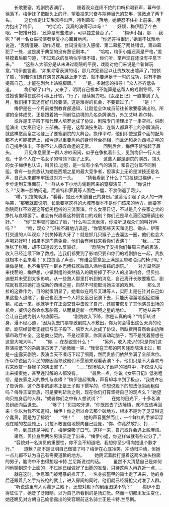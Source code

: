 　　长歌要塞，戏剧院表演厅。
　　随着观众连绵不绝的口哨和喝彩声，幕布徐徐落下。梅伊抹了把额头上的汗，望着投来兴奋与期待目光的艾琳，微微点了两下头。
　　这份肯定让艾琳欢呼出声，待到幕布一落地，她便忍不住扑上前来，用力抱出了梅伊。
　　“哈哈哈，我真的演得可以吗！”
　　好烦，梅伊翻了个白眼，一把推开她，“还算是有些进步，可以独立登台了。”
　　“梅伊小姐，那……我呢？”另一名女巫扮演者萝夏小心翼翼地问。
　　“你还差得很远，”她毫不犹豫地说道，“表情僵硬、动作迟缓、台词没有注入感情、第二幕犯了两处错误，第四幕犯了一处，这是属于典型的没有熟记剧本。”
　　“哈哈，梅伊小姐还真是严格，”盖特摸着后脑勺道，“不过观众的反响似乎很不错，你们听，掌声现在还没有平息下来。”
　　“这些人大部分是从未进过剧院的平民，戏剧对他们来说是个新鲜玩意，”梅伊直言道，“如果寻常表演的话，那几次犯错足以让贵族发出嘘声了。”她顿了顿，“倘若你们想在演员这条路上走下去，就不要满足于一时的成功，只有不断提高自己，才能在剧台上站稳脚跟。”
　　“是，多谢您的指导！”众人齐齐低头道。
　　梅伊叹了口气，又来了，明明自己根本不能算是这帮人的戏剧导师。不过她也懒得在这种小事上计较，“行了，继续努力吧。《女巫日记》一直排到了九月，我们接下去还有好几轮要演。这是难得的机会，不要错过了。”
　　“是！”
　　梅伊是在一个月前接到教育部通知，让剧组全体成员前往长歌要塞演出的。所谓的全体成员，正是跟着她一同前往边境的几名杂牌演员，外加艾琳.希尔特。
　　或许是王子殿下和代理人培罗达成了协议，剧院专门清理出了一串空档，供剧组演出《女巫日记》三部曲。于是，这帮演技生疏、连新人都算不上的杂牌演员，就这样堂而皇之地登上了要塞剧院的大舞台。换作平时，他们即使是露个面的配角都不大可能被选上，如今却以重要角色的身份登台亮相，而且还和身为西境之星的自己携手演出，不得不让人感叹命运的无常。
　　回到后台，梅伊不禁皱起了眉头。
　　只见休息室里一群人吵吵闹闹，似乎在争执着什么，见到梅伊一行人出现，十多个人在一名女子的带领下围了上来。
　　这些人都是剧院的演员，领头的女子梅伊也认识，叫贝拉.迪恩，是一位有小名气的演员，和自己分属不同剧组。曾有一些贵族认为她是西境之星的最大竞争者，但事实上无论是演技还是名声，自己从来都牢牢压过对方一头。
　　“猜我看到了什么？”贝拉绕过梅伊，一步步走到艾琳面前，“一群从乡下小地方偷跑回来的蹩脚演员。”
　　“你说什么？”艾琳一脸纳闷道，而盖特和萝夏等人面色一僵，不禁倒退了两步。
　　“噗，”贝拉掩嘴道，“看看，她还不知道自己的身份。”这番话引起了众人的一阵哄笑，“那我就直说吧，长歌要塞这样的大城市根本不是你们该来的地方，而要塞剧院同样不欢迎这等低劣粗俗的三流表演。什么女巫日记，不过是几个丧家之犬的挣扎与哀嚎罢了。谁会有兴趣看这种倒胃口的戏剧？你们还是早点滚回边陲镇比较好。”
　　“你”艾琳顿时涨红了脸，“什么叫三流表演，你没听见观众们的叫好声吗？”
　　“哈，观众？”贝拉不屑地讥讽道，“你管那些天天和泥巴、锄头、炉窑打交道的人叫观众？别笑掉我大牙了！就是抓几只猴子上去溜达一圈，他们也会大声喝彩好吗！如果不是门票免费，他们会有闲钱来看你们表演？”
　　“我……”艾琳张了张嘴，却不知道该怎么反驳好。
　　“剧院为了安排你们每周三场的表演，收入已经连续下跌了数成，连我们都受到了影响只要和你们的戏剧排在一起，贵族就根本不会来看！”贝拉提高了声音，“有谁会愿意坐上满是泥屑和油污的椅子呢？换做是我，也不希望在一群乡巴佬狂欢后踏入满地狼藉的剧院。”
　　对方显然是来找茬的，梅伊想，小镇剧组的突然插入的确挤掉了不少人的出演机会，但贝拉.迪恩并未受到太多影响。从一些熟人那里打听到的消息，自己离开长歌要塞后，剧院就有意把她打造成新的西境之星，自然不可能取消她主演的戏剧。
　　那么贝拉的这番作为，目的就很明显了。她看似在呵斥艾琳等人，实际上是在针对自己如果这些人退缩了，自己也没法一个人将女巫日记演下去，只能灰溜溜地返回边陲镇。如此一来，她就等于在正面交锋中击败了自己，还顺带恢复了其他演员出场的机会，威信必然会水涨船高，从而奠定新一代西境之星的地位。
　　可她从来不会让自己成为别人的垫脚石。
　　“剧院收入下降，你是认真的吗？”梅伊转过身，漫不经心道，“因为免去门票导致剧院入不敷出，你为何会得出这么天真的论断。剧院经营者无疑已与王子殿下、培罗大人达成了协议，所缺费用自然会由边陲镇市政厅补全。这是商业契约，不是过家家，你真该动动脑子，而不是凭着臆想在这里大喊大叫。”
　　“你……在胡说些什么！”
　　“另外，收入减少的只是你们这群演技低下的杂牌演员罢了，”她微微一笑，“我曾在王都的阿贝隆剧院演出过，那是一座露天剧院，表演当天不凑巧下起了细雨，然而贵族们依然坐满了全部席位。所以你说因为平民的原因而导致他们不愿前来观看表演？不，他们只是不大喜欢专程来欣赏一群猴子的演出罢了。”
　　“……”现场陷入了诡异的寂静中，不仅没人站出来指责她，甚至连辩解的人都没有。
　　“最后一点，你说《女巫日记》低劣粗俗，是丧家之犬的挣扎与哀嚎？”梅伊翘起嘴角，声音却冰冷到了极点，“我或许忘了告诉你，这个故事的剧本正是王子殿下撰写的，你想说殿下的想法低劣而粗俗吗？侮辱王室贵族，可是要判斩舌之刑，现在你仍打算坚持自己的观点么？”她望向贝拉身后的人群，“或者你们之中有人想试试？”
　　在她的目光下，十多名演员纷纷向后退去。
　　“够了！”贝拉咬牙道，“你既然去了边陲镇，就不应该再回来！你以为我不知道吗，梅伊！你之所以会去那个破地方，根本不是为了见艾琳这个蠢货，而是为了拂晓”
　　“啪！”
　　她的声音戛然而止，一个鲜红的手掌印浮现在她的左脸颊上，贝拉不敢置信地摸向自己脸庞，“你、你竟然敢打、打……”
　　呼，到底还是冲动了，梅伊深吸了口气。这样一来，自己或许会遇上些麻烦。
　　果然，贝拉身后两名男演员走了出来，“梅伊小姐，你这样做就有些过分了。”
　　“容貌对一名演员的重要性，你不会不知道吧，我想你至少得向她道个歉才行。”
　　道歉？那不是证明自己做错了吗？梅伊在心底冷笑，冲动归冲动，但她一点儿都不认为自己有需要道歉的地方。
　　她阴沉着脸打量着这两名油头粉面的男子，脑海中不由得想起卡特.兰尼斯说过的话。
　　虽然不大清楚自己是如何同他聊到这个上面的，不过她已经做好了出脚的准备，只待这两人再靠近一点……
　　就在这时，休息室门被粗暴的推开了，一名身披盔甲的骑士走了进来，他的身后还跟着几名手持长枪的武士，进入房间的同时，他们就已经将枪尖对准了人群。
　　“听说这里有人污蔑罗兰殿下，还想对殿下的剧组图谋不轨？”
　　梅伊不由得怔住了，她眨了眨眼睛，以为自己所看到的是场幻觉。然而一切都未发生变化，她还瞧见对方朝自己偷偷露出的笑容眼前这名骑士正是卡特.兰尼斯。
